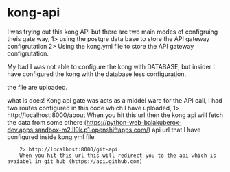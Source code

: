 # kong-api
I was trying out this kong API but there are two main modes of configruing theis gate way, 
    1> using the postgre data base to store the API gateway configrutation
    2> Using the kong.yml file to store the API gateway configrutation. 
    
  My bad I was not able to configure the kong with DATABASE, but insider I have configured the kong with the database less configuration. 
  
  the file are uploaded.
  
  what is does!
      Kong api gate was acts as a middel ware for the API call, I had two routes configured in this code which I have uploaded, 
        1> http://localhost:8000/about 
        When you hit this url then the kong api will fetch the data from some othere (https://python-web-balakuberox-dev.apps.sandbox-m2.ll9k.p1.openshiftapps.com/) api         url that I have configured inside kong.yml file
        
        2> http://localhost:8000/git-api
        When you hit this url this will redirect you to the api which is avaiabel in git hub (https://api.github.com)
        
        
